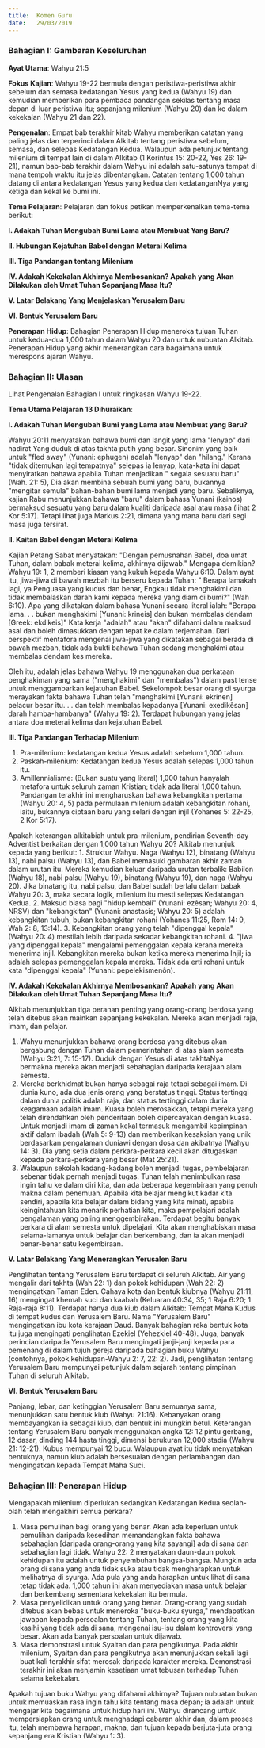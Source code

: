 ```yaml
---
title:  Komen Guru
date:   29/03/2019
---
```


### Bahagian I: Gambaran Keseluruhan

**Ayat Utama**: Wahyu 21:5 

**Fokus Kajian**: Wahyu 19-22 bermula dengan peristiwa-peristiwa akhir sebelum dan semasa kedatangan Yesus yang kedua (Wahyu 19) dan kemudian memberikan para pembaca pandangan sekilas tentang masa depan di luar peristiwa itu; sepanjang milenium (Wahyu 20) dan ke dalam kekekalan (Wahyu 21 dan 22).

**Pengenalan**: Empat bab terakhir kitab Wahyu memberikan catatan yang paling jelas dan terperinci dalam Alkitab tentang peristiwa sebelum, semasa, dan selepas Kedatangan Kedua. Walaupun ada petunjuk tentang  milenium di tempat lain di dalam Alkitab (1 Korintus 15: 20-22, Yes 26: 19-21), namun bab-bab terakhir  dalam Wahyu ini adalah satu-satunya tempat di mana tempoh waktu itu jelas dibentangkan. Catatan tentang 1,000 tahun datang di antara kedatangan Yesus yang kedua dan kedatanganNya yang ketiga dan kekal ke bumi ini.

**Tema Pelajaran**: Pelajaran dan fokus petikan memperkenalkan tema-tema berikut:

**I. Adakah Tuhan Mengubah Bumi Lama atau Membuat Yang Baru?**

**II. Hubungan Kejatuhan Babel dengan Meterai Kelima**

**III. Tiga Pandangan tentang Milenium**

**IV. Adakah Kekekalan Akhirnya Membosankan? Apakah yang Akan Dilakukan oleh Umat  Tuhan Sepanjang Masa Itu?**

**V. Latar Belakang Yang Menjelaskan Yerusalem Baru**

**VI. Bentuk Yerusalem Baru**

**Penerapan Hidup**: Bahagian Penerapan Hidup meneroka tujuan Tuhan untuk kedua-dua 1,000 tahun dalam Wahyu 20 dan untuk nubuatan Alkitab. Penerapan Hidup yang akhir menerangkan cara bagaimana untuk merespons  ajaran Wahyu.

### Bahagian II: Ulasan

Lihat Pengenalan Bahagian I untuk ringkasan Wahyu 19-22.

**Tema Utama Pelajaran 13 Dihuraikan**:

**I. Adakah Tuhan Mengubah Bumi yang Lama atau Membuat yang Baru?**

Wahyu 20:11 menyatakan bahawa bumi dan langit yang lama "lenyap" dari hadirat Yang duduk di atas takhta putih yang besar. Sinonim yang baik untuk "fled away" (Yunani: ephugen) adalah "lenyap" dan "hilang." Kerana "tidak ditemukan lagi tempatnya" selepas ia lenyap, kata-kata ini dapat menyiratkan bahawa apabila Tuhan menjadikan " segala sesuatu baru" (Wah. 21: 5), Dia akan membina sebuah bumi yang baru, bukannya "mengitar semula" bahan-bahan bumi lama menjadi yang baru. Sebaliknya, kajian Rabu menunjukkan bahawa "baru" dalam bahasa Yunani (kainos) bermaksud sesuatu yang baru dalam kualiti daripada asal atau masa (lihat 2 Kor 5:17). Tetapi lihat juga Markus 2:21, dimana yang mana baru dari segi masa juga tersirat.

**II. Kaitan Babel dengan Meterai Kelima**

Kajian Petang Sabat menyatakan: "Dengan pemusnahan Babel, doa umat Tuhan, dalam babak  meterai kelima, akhirnya dijawab." Mengapa demikian? Wahyu 19: 1, 2 memberi kiasan yang kukuh kepada Wahyu 6:10. Dalam ayat itu, jiwa-jiwa di bawah mezbah itu berseru kepada  Tuhan: " Berapa lamakah lagi, ya Penguasa yang kudus dan benar, Engkau tidak menghakimi dan tidak membalaskan darah kami kepada mereka yang diam di bumi?"  (Wah 6:10). Apa yang dikatakan dalam bahasa Yunani secara literal ialah: "Berapa lama. . . bukan menghakimi [Yunani: krineis] dan bukan membalas dendam [Greek: ekdikeis]" Kata kerja "adalah" atau "akan" difahami dalam maksud asal dan boleh dimasukkan dengan tepat ke dalam terjemahan. Dari perspektif mentafora mengenai jiwa-jiwa yang dikatakan sebagai berada di bawah mezbah, tidak ada bukti bahawa Tuhan sedang menghakimi atau membalas dendam kes mereka.

Oleh itu, adalah jelas bahawa Wahyu 19 menggunakan dua perkataan  penghakiman yang sama ("menghakimi" dan "membalas") dalam past tense untuk menggambarkan kejatuhan Babel. Sekelompok besar orang  di syurga merayakan fakta bahawa Tuhan telah "menghakimi [Yunani: ekrinen] pelacur besar itu. . . dan telah membalas kepadanya  [Yunani: exedikêsan]  darah hamba-hambanya" (Wahyu 19: 2). Terdapat hubungan yang jelas antara doa meterai kelima dan kejatuhan Babel.

**III. Tiga Pandangan Terhadap Milenium** 

1. 	Pra-milenium: kedatangan kedua Yesus adalah sebelum 1,000 tahun. 
2. 	Paskah-milenium: Kedatangan kedua Yesus adalah selepas 1,000 tahun itu. 
3. 	Amillennialisme: (Bukan suatu yang literal) 1,000 tahun hanyalah metafora untuk seluruh zaman Kristian; tidak ada literal 1,000 tahun. Pandangan terakhir ini mengharuskan bahawa kebangkitan pertama (Wahyu 20: 4, 5) pada permulaan milenium adalah kebangkitan rohani, iaitu, bukannya ciptaan baru yang selari dengan injil (Yohanes 5: 22-25, 2 Kor 5:17).

Apakah keterangan alkitabiah untuk pra-milenium, pendirian  Seventh-day Adventist  berkaitan dengan 1,000 tahun Wahyu 20? Alkitab menunjuk kepada yang berikut: 1. Struktur Wahyu. Naga (Wahyu 12), binatang (Wahyu 13), nabi palsu (Wahyu 13), dan Babel memasuki gambaran akhir zaman dalam urutan itu. Mereka kemudian keluar daripada urutan terbalik: Babilon (Wahyu 18), nabi palsu (Wahyu 19), binatang (Wahyu 19), dan naga (Wahyu 20). Jika binatang itu, nabi palsu, dan Babel sudah berlalu dalam babak  Wahyu 20: 3, maka secara logik, milenium itu mesti selepas Kedatangan Kedua. 2. Maksud biasa bagi "hidup kembali" (Yunani: ezêsan; Wahyu 20: 4, NRSV) dan "kebangkitan" (Yunani: anastasis; Wahyu 20: 5) adalah kebangkitan tubuh, bukan kebangkitan rohani (Yohanes 11:25, Rom 14: 9, Wah 2: 8, 13:14). 3. Kebangkitan orang yang telah "dipenggal kepala" (Wahyu 20: 4) mestilah lebih daripada sekadar kebangkitan rohani. 4. "jiwa yang dipenggal kepala" mengalami pemenggalan kepala kerana mereka menerima injil. Kebangkitan mereka bukan ketika mereka menerima Injil; ia adalah selepas pemenggalan kepala mereka. Tidak ada erti rohani untuk kata "dipenggal kepala" (Yunani: pepelekismenôn).

**IV. Adakah Kekekalan Akhirnya Membosankan? Apakah yang Akan Dilakukan oleh Umat  Tuhan Sepanjang Masa Itu?**

Alkitab menunjukkan tiga peranan penting yang   orang-orang berdosa  yang telah ditebus akan mainkan sepanjang kekekalan.   Mereka akan menjadi raja, imam, dan pelajar.

1.	Wahyu menunjukkan bahawa orang berdosa yang ditebus akan bergabung dengan Tuhan dalam pemerintahan di atas alam semesta (Wahyu 3:21, 7: 15-17). Duduk dengan Yesus di atas takhtaNya bermakna mereka akan menjadi sebahagian daripada kerajaan alam semesta.
2.	 Mereka berkhidmat bukan hanya sebagai raja tetapi sebagai imam. Di dunia kuno, ada dua jenis orang yang berstatus tinggi. Status tertinggi dalam dunia politik adalah raja, dan status tertinggi dalam dunia keagamaan adalah imam. Kuasa boleh merosakkan, tetapi mereka yang telah direndahkan oleh penderitaan boleh dipercayakan dengan kuasa. Untuk menjadi imam di zaman kekal termasuk mengambil kepimpinan aktif dalam ibadah (Wah 5: 9-13) dan memberikan kesaksian yang unik berdasarkan pengalaman duniawi dengan dosa dan akibatnya (Wahyu 14: 3). Dia yang setia dalam perkara-perkara kecil akan ditugaskan kepada perkara-perkara yang besar (Mat 25:21).
3.	Walaupun sekolah kadang-kadang boleh menjadi tugas, pembelajaran sebenar tidak pernah menjadi tugas. Tuhan telah menimbulkan rasa ingin tahu ke dalam diri kita, dan ada beberapa kegembiraan yang penuh makna dalam penemuan. Apabila kita belajar mengikut kadar kita sendiri, apabila kita belajar dalam  bidang yang kita minati, apabila keingintahuan kita menarik perhatian kita, maka pempelajari adalah pengalaman yang paling menggembirakan. Terdapat begitu banyak perkara di alam semesta untuk dipelajari. Kita akan menghabiskan masa selama-lamanya untuk belajar dan berkembang, dan ia akan menjadi benar-benar satu kegembiraan.

**V. Latar Belakang Yang Menerangkan Yerusalen Baru**

Penglihatan tentang  Yerusalem Baru terdapat di seluruh Alkitab. Air yang mengalir dari takhta (Wah 22: 1) dan pokok kehidupan (Wah 22: 2) mengingatkan Taman Eden. Cahaya kota dan bentuk kiubnya (Wahyu 21:11, 16) mengingat khemah suci dan kaabah (Keluaran 40:34, 35; 1 Raja 6:20; 1 Raja-raja 8:11). Terdapat hanya dua kiub dalam Alkitab: Tempat Maha Kudus di tempat kudus dan Yerusalem Baru. Nama "Yerusalem Baru" mengingatkan ibu kota kerajaan Daud. Banyak bahagian reka bentuk kota itu juga mengingati penglihatan Ezekiel (Yehezkiel 40-48). Juga, banyak perincian daripada Yerusalem Baru mengingati janji-janji kepada para pemenang di dalam tujuh gereja daripada bahagian buku Wahyu (contohnya, pokok kehidupan-Wahyu 2: 7, 22: 2). Jadi, penglihatan tentang Yerusalem Baru mempunyai petunjuk  dalam sejarah tentang pimpinan Tuhan di seluruh Alkitab.

**VI. Bentuk Yerusalem Baru**

Panjang, lebar, dan ketinggian Yerusalem Baru semuanya sama, menunjukkan satu bentuk kiub  (Wahyu 21:16). Kebanyakan orang membayangkan ia sebagai kiub, dan bentuk ini mungkin betul. Keterangan  tentang Yerusalem Baru banyak menggunakan angka 12: 12 pintu gerbang, 12 dasar, dinding 144 hasta tinggi, dimensi berukuran 12,000 stadia (Wahyu 21: 12-21). Kubus mempunyai 12 bucu. Walaupun  ayat itu  tidak menyatakan bentuknya, namun kiub adalah bersesuaian  dengan perlambangan dan mengingatkan kepada Tempat Maha Suci.

### Bahagian III: Penerapan Hidup

Mengapakah milenium diperlukan sedangkan Kedatangan Kedua seolah-olah telah mengakhiri semua perkara?

1. 	Masa pemulihan bagi orang yang benar. Akan ada keperluan untuk pemulihan daripada kesedihan memandangkan fakta bahawa sebahagian [daripada orang-orang yang kita sayangi] ada di sana dan sebahagian lagi tidak.   Wahyu 22: 2 menyatakan daun-daun pokok kehidupan itu adalah untuk penyembuhan bangsa-bangsa. Mungkin ada orang di sana yang anda tidak suka atau tidak mengharapkan untuk melihatnya di syurga. Ada pula yang anda harapkan untuk lihat di sana tetap tidak ada. 1,000 tahun ini akan menyediakan masa untuk belajar dan berkembang sementara kekekalan itu bermula. 
2. 	Masa penyelidikan untuk orang yang benar. Orang-orang yang sudah ditebus akan bebas untuk meneroka "buku-buku syurga," mendapatkan jawapan kepada persoalan tentang Tuhan, tentang orang yang kita kasihi  yang tidak ada di sana, mengenai isu-isu dalam kontroversi yang besar. Akan ada banyak persoalan untuk dijawab. 
3. 	Masa demonstrasi untuk Syaitan dan para pengikutnya. Pada akhir milenium, Syaitan dan para pengikutnya akan menunjukkan sekali lagi  buat kali terakhir sifat  merosak daripada karakter mereka. Demonstrasi terakhir ini akan menjamin kesetiaan umat tebusan  terhadap Tuhan selama kekekalan.

Apakah tujuan buku Wahyu yang difahami akhirnya? Tujuan nubuatan bukan untuk memuaskan rasa ingin tahu kita tentang masa depan; ia adalah untuk mengajar kita bagaimana untuk hidup hari ini. Wahyu dirancang untuk mempersiapkan orang untuk menghadapi cabaran akhir dan, dalam proses itu, telah membawa harapan, makna, dan tujuan kepada berjuta-juta orang sepanjang era Kristian (Wahyu 1: 3).